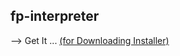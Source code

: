 ## fp-interpreter
--> Get It ... [(for Downloading Installer)](https://www.heise.de/download/product/fp-trivia)
